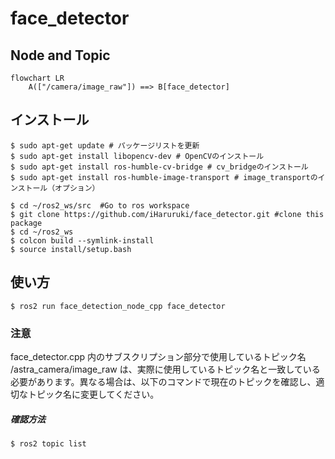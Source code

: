 # face_detector
## Node and Topic
```mermaid
flowchart LR
    A(["/camera/image_raw"]) ==> B[face_detector]
```
## インストール
```
$ sudo apt-get update # パッケージリストを更新
$ sudo apt-get install libopencv-dev # OpenCVのインストール
$ sudo apt-get install ros-humble-cv-bridge # cv_bridgeのインストール
$ sudo apt-get install ros-humble-image-transport # image_transportのインストール（オプション）

$ cd ~/ros2_ws/src  #Go to ros workspace
$ git clone https://github.com/iHaruruki/face_detector.git #clone this package
$ cd ~/ros2_ws
$ colcon build --symlink-install
$ source install/setup.bash
```
## 使い方
```
$ ros2 run face_detection_node_cpp face_detector
```
### 注意
face_detector.cpp 内のサブスクリプション部分で使用しているトピック名 /astra_camera/image_raw は、実際に使用しているトピック名と一致している必要があります。異なる場合は、以下のコマンドで現在のトピックを確認し、適切なトピック名に変更してください。
##### 確認方法
```
$ ros2 topic list
```
